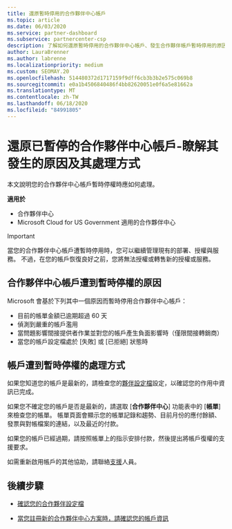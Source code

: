 ```yaml
---
title: 還原暫時停用的合作夥伴中心帳戶
ms.topic: article
ms.date: 06/03/2020
ms.service: partner-dashboard
ms.subservice: partnercenter-csp
description: 了解如何還原暫時停用的合作夥伴中心帳戶、發生合作夥伴帳戶暫時停用的原因，以及暫時停用期間能如何使用帳戶。
author: LauraBrenner
ms.author: labrenne
ms.localizationpriority: medium
ms.custom: SEOMAY.20
ms.openlocfilehash: 514480372d1717159f9dff6cb3b3b2e575c069b8
ms.sourcegitcommit: e0a1b4506840486f4bb82620051e0f6a5e81662a
ms.translationtype: MT
ms.contentlocale: zh-TW
ms.lasthandoff: 06/18/2020
ms.locfileid: "84991805"
---
```

# <a name="restore-a-suspended-partner-center-account---learn-why-it-happens-and-what-to-do-about-it"></a>還原已暫停的合作夥伴中心帳戶-瞭解其發生的原因及其處理方式

本文說明您的合作夥伴中心帳戶暫時停權時應如何處理。

**適用於**

-  合作夥伴中心
-  Microsoft Cloud for US Government 適用的合作夥伴中心


> [!IMPORTANT]  
> 當您的合作夥伴中心帳戶遭暫時停用時，您可以繼續管理現有的部署、授權與服務。 不過，在您的帳戶恢復良好之前，您將無法授權或轉售新的授權或服務。

## <a name="why-partner-center-accounts-are-suspended"></a>合作夥伴中心帳戶遭到暫時停權的原因

Microsoft 會基於下列其中一個原因而暫時停用合作夥伴中心帳戶：

- 目前的帳單金額已逾期超過 60 天 
- 偵測到嚴重的帳戶濫用
- 當問題影響間接提供者作業並對您的帳戶產生負面影響時（僅限間接轉銷商）
- 當您的帳戶設定檔處於 [失敗] 或 [已拒絕] 狀態時

## <a name="what-to-do-if-your-account-is-suspended"></a>帳戶遭到暫時停權的處理方式

如果您知道您的帳戶是最新的，請檢查您的[夥伴設定檔](https://partner.microsoft.com/pcv/accountsettings/partnerprofile)設定，以確認您的作用中資訊已完成。 

如果您不確定您的帳戶是否是最新的，請選取 [**合作夥伴中心**] 功能表中的 [**帳單**] 來檢查您的帳單。 帳單頁面會顯示您的帳單記錄和趨勢、目前月份的應付餘額、發票與對帳檔案的連結，以及最近的付款。

如果您的帳戶已經過期，請按照帳單上的指示安排付款，然後提出將帳戶復權的支援要求。 

如需重新啟用帳戶的其他協助，請聯絡[支援](https://partner.microsoft.com/dashboard/support/csp/servicerequests/create)人員。

## <a name="next-steps"></a>後續步驟

- [確認您的合作夥伴設定檔](update-your-partner-profile.md)

- [當您註冊新的合作夥伴中心方案時，請確認您的帳戶資訊](verification-responses.md)
